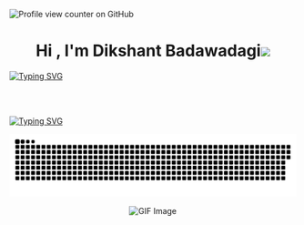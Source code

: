 ![Profile view counter on GitHub](https://komarev.com/ghpvc/?username=DikshantBadawadagi)

<h1 align="center"><b>Hi , I'm Dikshant Badawadagi</b><img src="https://media.giphy.com/media/hvRJCLFzcasrR4ia7z/giphy.gif" width="35"></h1>

<a href="https://git.io/typing-svg">
  <img src="https://readme-typing-svg.demolab.com?font=Fira+Code&duration=4000&pause=100&center=true&vCenter=true&random=false&width=500&lines=Full+Stack+Developer%2C;Machine+Learning%2C;DevOps" alt="Typing SVG" />
</a>

<br><br>

<a href="https://git.io/typing-svg">
  <img src="https://readme-typing-svg.demolab.com?font=Fira+Code&weight=500&size=25&duration=500&pause=1000&color=E1E456&center=true&multiline=true&random=false&width=1100&height=500&lines=
DDDD...DD...IIIIIIIII...KK..KK...SSSSS....HH..HH...AAA...NN...NN...TTTTTTT;
DD..DD.....II...........KK.KK....SS.......HH..HH..A.A.A..NNN..NN.....TT...;
DD...DD....II...........KKKK......SSSS....HHHHHH..AAAAAA..NN.N.NN.....TT...;
DD..DD.....II...........KK.KK........SS...HH..HH.A.....A..NN..NNN.....TT...;
DDDD...DD.IIIIIIIII.....KK..KK...SSSSS....HH..HH.A.....A..NN...NN.....TT...;
--------------------------------------------------------------------------------;
BB...BB...AA...DDDD...AA...WW...WW...AA...DDDD...AA...GGG...II;
BB..BB..A..A..DD.DD.A..A..WW.W.WW..A..A..DD.DD.A..A..G.....II;
BBBBB...AAAAA..DD..D.AAAAA..WW.W.WW..AAAAA..DD..D.AAAAA..GGGG..II;
BB..BB.A....A..DD.DD.A....A.WWW.WWW.A....A.DD.DD.A....A.G..G..II;
BB...BB.A....A.DDDD..A....A.WW...WW.A....A.DDDD..A....A.GGGG..II" alt="Typing SVG" />
</a>


![Snake eating DIKSHANT](https://raw.githubusercontent.com/DikshantBadawadagi/DikshantBadawadagi/output/dikshant-snake.svg)

<p align="center">
  <img src="https://repository-images.githubusercontent.com/588181932/e36ec678-7984-4cdd-8e4c-a3932772ff8e" alt="GIF Image" />
</p>
